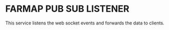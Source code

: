 # FARMAP PUB SUB LISTENER

This service listens the web socket events and forwards the data to clients.